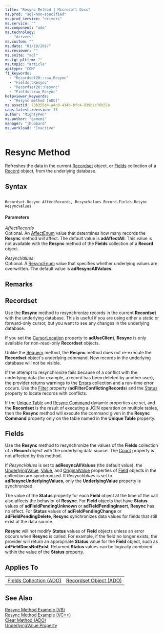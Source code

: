 ```yaml
---
title: "Resync Method | Microsoft Docs"
ms.prod: "sql-non-specified"
ms.prod_service: "drivers"
ms.service: ""
ms.component: "ado"
ms.technology:
  - "drivers"
ms.custom: ""
ms.date: "01/19/2017"
ms.reviewer: ""
ms.suite: "sql"
ms.tgt_pltfrm: ""
ms.topic: "article"
apitype: "COM"
f1_keywords: 
  - "Recordset20::raw_Resync"
  - "Fields::Resync"
  - "Recordset20::Resync"
  - "Fields::raw_Resync"
helpviewer_keywords: 
  - "Resync method [ADO]"
ms.assetid: 73b355d4-a4c0-434b-bfc4-039b1c76b32e
caps.latest.revision: 13
author: "MightyPen"
ms.author: "genemi"
manager: "jhubbard"
ms.workload: "Inactive"
---
```

# Resync Method
Refreshes the data in the current [Recordset](../../../ado/reference/ado-api/recordset-object-ado.md) object, or [Fields](../../../ado/reference/ado-api/fields-collection-ado.md) collection of a [Record](../../../ado/reference/ado-api/record-object-ado.md) object, from the underlying database.  
  
## Syntax  
  
```  
  
Recordset.Resync AffectRecords, ResyncValues Record.Fields.Resync ResyncValues  
```  
  
#### Parameters  
 *AffectRecords*  
 Optional. An [AffectEnum](../../../ado/reference/ado-api/affectenum.md) value that determines how many records the **Resync** method will affect. The default value is **adAffectAll**. This value is not available with the **Resync** method of the **Fields** collection of a **Record** object.  
  
 *ResyncValues*  
 Optional. A [ResyncEnum](../../../ado/reference/ado-api/resyncenum.md) value that specifies whether underlying values are overwritten. The default value is **adResyncAllValues**.  
  
## Remarks  
  
## Recordset  
 Use the **Resync** method to resynchronize records in the current **Recordset** with the underlying database. This is useful if you are using either a static or forward-only cursor, but you want to see any changes in the underlying database.  
  
 If you set the [CursorLocation](../../../ado/reference/ado-api/cursorlocation-property-ado.md) property to **adUseClient**, **Resync** is only available for non-read-only **Recordset** objects.  
  
 Unlike the [Requery](../../../ado/reference/ado-api/requery-method.md) method, the **Resync** method does not re-execute the **Recordset** object's underlying command. New records in the underlying database will not be visible.  
  
 If the attempt to resynchronize fails because of a conflict with the underlying data (for example, a record has been deleted by another user), the provider returns warnings to the [Errors](../../../ado/reference/ado-api/errors-collection-ado.md) collection and a run-time error occurs. Use the [Filter](../../../ado/reference/ado-api/filter-property.md) property (**adFilterConflictingRecords**) and the [Status](../../../ado/reference/ado-api/status-property-ado-recordset.md) property to locate records with conflicts.  
  
 If the [Unique Table](../../../ado/reference/ado-api/unique-table-unique-schema-unique-catalog-properties-dynamic-ado.md) and [Resync Command](../../../ado/reference/ado-api/resync-command-property-dynamic-ado.md) dynamic properties are set, and the **Recordset** is the result of executing a JOIN operation on multiple tables, then the **Resync** method will execute the command given in the **Resync Command** property only on the table named in the **Unique Table** property.  
  
## Fields  
 Use the **Resync** method to resynchronize the values of the **Fields** collection of a **Record** object with the underlying data source. The [Count](../../../ado/reference/ado-api/count-property-ado.md) property is not affected by this method.  
  
 If *ResyncValues* is set to **adResyncAllValues** (the default value), the [UnderlyingValue](../../../ado/reference/ado-api/underlyingvalue-property.md), [Value](../../../ado/reference/ado-api/value-property-ado.md), and [OriginalValue](../../../ado/reference/ado-api/originalvalue-property-ado.md) properties of [Field](../../../ado/reference/ado-api/field-object.md) objects in the collection are synchronized. If *ResyncValues* is set to **adResyncUnderlyingValues**, only the **UnderlyingValue** property is synchronized.  
  
 The value of the **Status** property for each **Field** object at the time of the call also affects the behavior of **Resync**. For **Field** objects that have **Status** values of **adFieldPendingUnknown** or **adFieldPendingInsert**, **Resync** has no effect. For **Status** values of **adFieldPendingChange** or **adFieldPendingDelete**, **Resync** synchronizes data values for fields that still exist at the data source.  
  
 **Resync** will not modify **Status** values of **Field** objects unless an error occurs when **Resync** is called. For example, if the field no longer exists, the provider will return an appropriate **Status** value for the **Field** object, such as **adFieldDoesNotExist**. Returned **Status** values can be logically combined within the value of the **Status** property.  
  
## Applies To  
  
|||  
|-|-|  
|[Fields Collection (ADO)](../../../ado/reference/ado-api/fields-collection-ado.md)|[Recordset Object (ADO)](../../../ado/reference/ado-api/recordset-object-ado.md)|  
  
## See Also  
 [Resync Method Example (VB)](../../../ado/reference/ado-api/resync-method-example-vb.md)   
 [Resync Method Example (VC++)](../../../ado/reference/ado-api/resync-method-example-vc.md)   
 [Clear Method (ADO)](../../../ado/reference/ado-api/clear-method-ado.md)   
 [UnderlyingValue Property](../../../ado/reference/ado-api/underlyingvalue-property.md)
